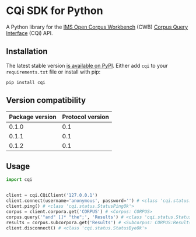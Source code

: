 # CQi SDK for Python

A Python library for the [IMS Open Corpus Workbench](http://cwb.sourceforge.net/) (CWB) [Corpus Query Interface](https://cwb.sourceforge.io/documentation.php#cqi) (CQi) API.

## Installation

The latest stable version [is available on PyPI](https://pypi.python.org/pypi/cqi/). Either add `cqi` to your `requirements.txt` file or install with pip:

```
pip install cqi
```

## Version compatibility

| Package version | Protocol version |
|-----------------|------------------|
| 0.1.0           | 0.1              |
| 0.1.1           | 0.1              |
| 0.1.2           | 0.1              |

## Usage

```python
import cqi


client = cqi.CQiClient('127.0.0.1')
client.connect(username='anonymous', password='') # <class 'cqi.status.StatusConnectOk'>
client.ping() # <class 'cqi.status.StatusPingOk'>
corpus = client.corpora.get('CORPUS') # <Corpus: CORPUS>
corpus.query('"and" []* "the";', 'Results') # <class 'cqi.status.StatusOk'>
results = corpus.subcorpora.get('Results') # <Subcorpus: CORPUS:Results>
client.disconnect() # <class 'cqi.status.StatusByeOk'>
```
